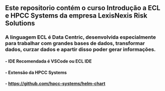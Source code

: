 ## Este repositorio contém o curso Introdução a ECL e HPCC Systems da empresa LexisNexis Risk Solutions

### A linguagem ECL é Data Centric, desenvolvida especialmente para trabalhar com grandes bases de dados, transformar dados, curzar dados e apartir disso poder gerar informações.
#### - IDE Recomendada é VSCode ou ECL IDE
#### - Extensão da HPCC Systems

#### - https://github.com/hpcc-systems/helm-chart